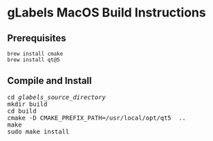 gLabels MacOS Build Instructions
================================

## Prerequisites

```
brew install cmake
brew install qt@5
```

## Compile and Install

<pre>
cd <i>glabels_source_directory</i>
mkdir build
cd build
cmake -D CMAKE_PREFIX_PATH=/usr/local/opt/qt5  ..
make
sudo make install
</pre>
